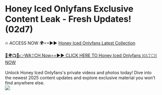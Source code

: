 # Honey Iced Onlyfans Exclusive Content Leak - Fresh Updates! (02d7)

🔥 ACCESS NOW 🌍==►► <a href="https://tinyurl.com/kvy9nzfs" rel="nofollow">Honey Iced Onlyfans Latest Collection</a>
<br><br>
[🔴🌍📺📱👉WA𝚃CH Now==►► CLICK HERE TO Honey Iced Onlyfans 𝚆𝙰𝚃𝙲𝙷 NOW](https://tinyurl.com/kvy9nzfs)
<br><br>
Unlock Honey Iced Onlyfans's private videos and photos today! Dive into the newest 2025 content updates and explore exclusive material you won’t find anywhere else.
<br>
<a href="https://tinyurl.com/kvy9nzfs" rel="nofollow" data-target="animated-image.originalLink"><img src="https://camo.githubusercontent.com/8a4f000d20f83aca3bf7ec5f350d767afa0574a8a352519fd8cfa583a6f93a33/68747470733a2f2f692e696d6775722e636f6d2f644a486b345a712e676966" data-canonical-src="https://i.imgur.com/dJHk4Zq.gif" style="max-width: 100%; display: inline-block;" data-target="animated-image.originalImage"></a>
<br>
